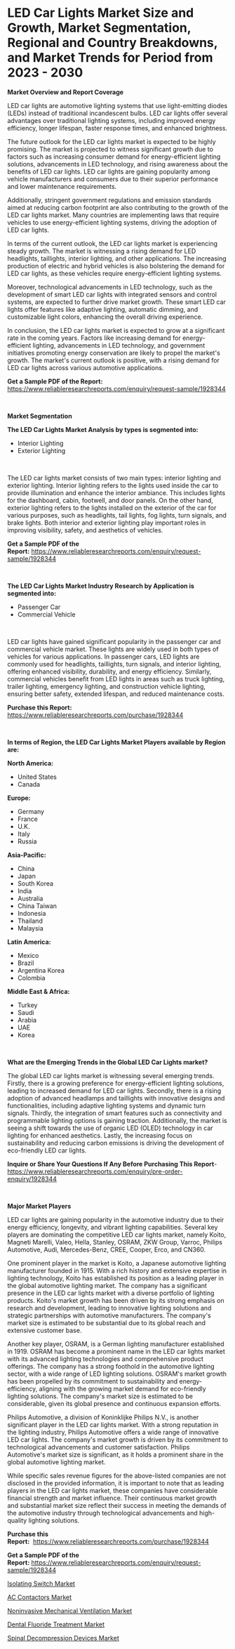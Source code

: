 <p><h1>LED Car Lights Market Size and Growth, Market Segmentation, Regional and Country Breakdowns, and Market Trends for Period from 2023 -  2030</h1></p><p><strong>Market Overview and Report Coverage</strong></p>
<p><p>LED car lights are automotive lighting systems that use light-emitting diodes (LEDs) instead of traditional incandescent bulbs. LED car lights offer several advantages over traditional lighting systems, including improved energy efficiency, longer lifespan, faster response times, and enhanced brightness.</p><p>The future outlook for the LED car lights market is expected to be highly promising. The market is projected to witness significant growth due to factors such as increasing consumer demand for energy-efficient lighting solutions, advancements in LED technology, and rising awareness about the benefits of LED car lights. LED car lights are gaining popularity among vehicle manufacturers and consumers due to their superior performance and lower maintenance requirements.</p><p>Additionally, stringent government regulations and emission standards aimed at reducing carbon footprint are also contributing to the growth of the LED car lights market. Many countries are implementing laws that require vehicles to use energy-efficient lighting systems, driving the adoption of LED car lights.</p><p>In terms of the current outlook, the LED car lights market is experiencing steady growth. The market is witnessing a rising demand for LED headlights, taillights, interior lighting, and other applications. The increasing production of electric and hybrid vehicles is also bolstering the demand for LED car lights, as these vehicles require energy-efficient lighting systems.</p><p>Moreover, technological advancements in LED technology, such as the development of smart LED car lights with integrated sensors and control systems, are expected to further drive market growth. These smart LED car lights offer features like adaptive lighting, automatic dimming, and customizable light colors, enhancing the overall driving experience.</p><p>In conclusion, the LED car lights market is expected to grow at a significant rate in the coming years. Factors like increasing demand for energy-efficient lighting, advancements in LED technology, and government initiatives promoting energy conservation are likely to propel the market's growth. The market's current outlook is positive, with a rising demand for LED car lights across various automotive applications.</p></p>
<p><strong>Get a Sample PDF of the Report:</strong> <a href="https://www.reliableresearchreports.com/enquiry/request-sample/1928344">https://www.reliableresearchreports.com/enquiry/request-sample/1928344</a></p>
<p>&nbsp;</p>
<p><strong>Market Segmentation</strong></p>
<p><strong>The LED Car Lights Market Analysis by types is segmented into:</strong></p>
<p><ul><li>Interior Lighting</li><li>Exterior Lighting</li></ul></p>
<p>&nbsp;</p>
<p><p>The LED car lights market consists of two main types: interior lighting and exterior lighting. Interior lighting refers to the lights used inside the car to provide illumination and enhance the interior ambiance. This includes lights for the dashboard, cabin, footwell, and door panels. On the other hand, exterior lighting refers to the lights installed on the exterior of the car for various purposes, such as headlights, tail lights, fog lights, turn signals, and brake lights. Both interior and exterior lighting play important roles in improving visibility, safety, and aesthetics of vehicles.</p></p>
<p><strong>Get a Sample PDF of the Report:</strong>&nbsp;<a href="https://www.reliableresearchreports.com/enquiry/request-sample/1928344">https://www.reliableresearchreports.com/enquiry/request-sample/1928344</a></p>
<p>&nbsp;</p>
<p><strong>The LED Car Lights Market Industry Research by Application is segmented into:</strong></p>
<p><ul><li>Passenger Car</li><li>Commercial Vehicle</li></ul></p>
<p>&nbsp;</p>
<p><p>LED car lights have gained significant popularity in the passenger car and commercial vehicle market. These lights are widely used in both types of vehicles for various applications. In passenger cars, LED lights are commonly used for headlights, taillights, turn signals, and interior lighting, offering enhanced visibility, durability, and energy efficiency. Similarly, commercial vehicles benefit from LED lights in areas such as truck lighting, trailer lighting, emergency lighting, and construction vehicle lighting, ensuring better safety, extended lifespan, and reduced maintenance costs.</p></p>
<p><strong>Purchase this Report:</strong>&nbsp; <a href="https://www.reliableresearchreports.com/purchase/1928344">https://www.reliableresearchreports.com/purchase/1928344</a></p>
<p>&nbsp;</p>
<p><strong>In terms of Region, the LED Car Lights Market Players available by Region are:</strong></p>
<p>
    <p> <strong> North America: </strong>
        <ul>
            <li>United States</li>
            <li>Canada</li>
        </ul>
        </p> 
    <p> <strong> Europe: </strong>
        <ul>
            <li>Germany</li>
            <li>France</li>
            <li>U.K.</li>
            <li>Italy</li>
            <li>Russia</li>
        </ul>
        </p> 
    <p> <strong> Asia-Pacific: </strong>
        <ul>
            <li>China</li>
            <li>Japan</li>
            <li>South Korea</li>
            <li>India</li>
            <li>Australia</li>
            <li>China Taiwan</li>
            <li>Indonesia</li>
            <li>Thailand</li>
            <li>Malaysia</li>
        </ul>
        </p> 
    <p> <strong> Latin America: </strong>
        <ul>
            <li>Mexico</li>
            <li>Brazil</li>
            <li>Argentina Korea</li>
            <li>Colombia</li>
        </ul>
        </p> 
    <p> <strong> Middle East & Africa: </strong>
        <ul>
            <li>Turkey</li>
            <li>Saudi</li>
            <li>Arabia</li>
            <li>UAE</li>
            <li>Korea</li>
        </ul>
    </p>
    </p>
<p>&nbsp;</p>
<p><strong>What are the Emerging Trends in the Global LED Car Lights market?</strong></p>
<p><p>The global LED car lights market is witnessing several emerging trends. Firstly, there is a growing preference for energy-efficient lighting solutions, leading to increased demand for LED car lights. Secondly, there is a rising adoption of advanced headlamps and taillights with innovative designs and functionalities, including adaptive lighting systems and dynamic turn signals. Thirdly, the integration of smart features such as connectivity and programmable lighting options is gaining traction. Additionally, the market is seeing a shift towards the use of organic LED (OLED) technology in car lighting for enhanced aesthetics. Lastly, the increasing focus on sustainability and reducing carbon emissions is driving the development of eco-friendly LED car lights.</p></p>
<p><strong>Inquire or Share Your Questions If Any Before Purchasing This Report</strong>- <a href="https://www.reliableresearchreports.com/enquiry/pre-order-enquiry/1928344">https://www.reliableresearchreports.com/enquiry/pre-order-enquiry/1928344</a></p>
<p>&nbsp;</p>
<p><strong>Major Market Players</strong></p>
<p><p>LED car lights are gaining popularity in the automotive industry due to their energy efficiency, longevity, and vibrant lighting capabilities. Several key players are dominating the competitive LED car lights market, namely Koito, Magneti Marelli, Valeo, Hella, Stanley, OSRAM, ZKW Group, Varroc, Philips Automotive, Audi, Mercedes-Benz, CREE, Cooper, Erco, and CN360.</p><p>One prominent player in the market is Koito, a Japanese automotive lighting manufacturer founded in 1915. With a rich history and extensive expertise in lighting technology, Koito has established its position as a leading player in the global automotive lighting market. The company has a significant presence in the LED car lights market with a diverse portfolio of lighting products. Koito's market growth has been driven by its strong emphasis on research and development, leading to innovative lighting solutions and strategic partnerships with automotive manufacturers. The company's market size is estimated to be substantial due to its global reach and extensive customer base.</p><p>Another key player, OSRAM, is a German lighting manufacturer established in 1919. OSRAM has become a prominent name in the LED car lights market with its advanced lighting technologies and comprehensive product offerings. The company has a strong foothold in the automotive lighting sector, with a wide range of LED lighting solutions. OSRAM's market growth has been propelled by its commitment to sustainability and energy-efficiency, aligning with the growing market demand for eco-friendly lighting solutions. The company's market size is estimated to be considerable, given its global presence and continuous expansion efforts.</p><p>Philips Automotive, a division of Koninklijke Philips N.V., is another significant player in the LED car lights market. With a strong reputation in the lighting industry, Philips Automotive offers a wide range of innovative LED car lights. The company's market growth is driven by its commitment to technological advancements and customer satisfaction. Philips Automotive's market size is significant, as it holds a prominent share in the global automotive lighting market.</p><p>While specific sales revenue figures for the above-listed companies are not disclosed in the provided information, it is important to note that as leading players in the LED car lights market, these companies have considerable financial strength and market influence. Their continuous market growth and substantial market size reflect their success in meeting the demands of the automotive industry through technological advancements and high-quality lighting solutions.</p></p>
<p><strong>Purchase this Report:</strong>&nbsp;&nbsp;<a href="https://www.reliableresearchreports.com/purchase/1928344">https://www.reliableresearchreports.com/purchase/1928344</a></p>
<p></p>
<p><strong>Get a Sample PDF of the Report:</strong>&nbsp;<a href="https://www.reliableresearchreports.com/enquiry/request-sample/1928344">https://www.reliableresearchreports.com/enquiry/request-sample/1928344</a></p>
<p><p><a href="https://medium.com/@dowodis7877/isolating-switch-market-exploring-market-share-market-trends-and-future-growth-055dfd7de750">Isolating Switch Market</a></p><p><a href="https://medium.com/@reportprime05/ac-contactors-market-analysis-and-sze-forecasted-for-period-from-2023-to-2030-694886e7e269">AC Contactors Market</a></p><p><a href="https://www.linkedin.com/pulse/noninvasive-mechanical-ventilation-market-size-share-global-fewvc/">Noninvasive Mechanical Ventilation Market</a></p><p><a href="https://www.linkedin.com/pulse/dental-fluoride-treatment-market-challenges-opportunities-hsoac/">Dental Fluoride Treatment Market</a></p><p><a href="https://www.linkedin.com/pulse/spinal-decompression-devices-market-size-growth-forecast-from-lwi0c/">Spinal Decompression Devices Market</a></p></p>